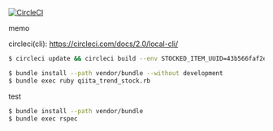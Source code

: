 [![CircleCI](https://circleci.com/gh/mokoaki/qiita_trend_stock/tree/master.svg?style=shield)](https://circleci.com/gh/mokoaki/qiita_trend_stock/tree/master)

memo

circleci(cli): https://circleci.com/docs/2.0/local-cli/

```sh
$ circleci update && circleci build --env STOCKED_ITEM_UUID=43b566faf2e8443ae413 --env QIITA_ACCESS_TOKEN=123456789abcdef
```

```sh
$ bundle install --path vendor/bundle --without development
$ bundle exec ruby qiita_trend_stock.rb
```

test

```sh
$ bundle install --path vendor/bundle
$ bundle exec rspec
```
